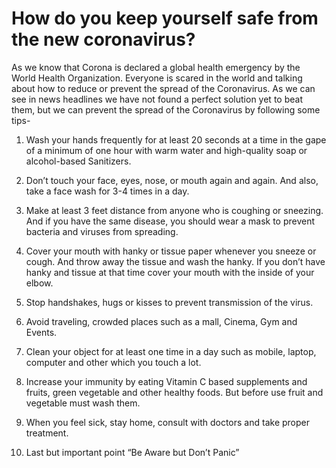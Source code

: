 # How do you keep yourself safe from the new coronavirus?

As we know that Corona is declared a global health emergency by the World Health Organization. Everyone is scared in the world and talking about how to reduce or prevent the spread of the Coronavirus. As we can see in news headlines we have not found a perfect solution yet to beat them, but we can prevent the spread of the Coronavirus by following some tips-


1. Wash your hands frequently for at least 20 seconds at a time in the gape of a minimum of one hour with warm water and high-quality soap or alcohol-based Sanitizers.


2. Don’t touch your face, eyes, nose, or mouth again and again. And also, take a face wash for 3-4 times in a day.


3. Make at least 3 feet distance from anyone who is coughing or sneezing. And if you have the same disease, you should wear a mask to prevent bacteria and viruses from spreading.


4. Cover your mouth with hanky or tissue paper whenever you sneeze or cough. And throw away the tissue and wash the hanky. If you don’t have hanky and tissue at that time cover your mouth with the inside of your elbow.


5. Stop handshakes, hugs or kisses to prevent transmission of the virus.


6. Avoid traveling, crowded places such as a mall, Cinema, Gym and Events.


7. Clean your object for at least one time in a day such as mobile, laptop, computer and other which you touch a lot.


8. Increase your immunity by eating Vitamin C based supplements and fruits, green vegetable and other healthy foods. But before use fruit and vegetable must wash them.


9. When you feel sick, stay home, consult with doctors and take proper treatment.


10. Last but important point “Be Aware but Don’t Panic”


